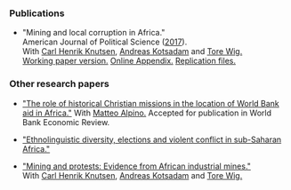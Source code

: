 
### Publications
* "Mining and local corruption in Africa." <br>
  American Journal of Political Science ([2017](http://onlinelibrary.wiley.com/doi/10.1111/ajps.12268/full)). <br>
  With [Carl Henrik Knutsen](http://folk.uio.no/carlhk), [Andreas Kotsadam](https://andreaskotsadam.wordpress.com) and [Tore Wig.](https://torewig.wordpress.com) <br>
  [Working paper version.](http://www.sv.uio.no/econ/english/research/unpublished-works/working-papers/pdf-files/2015/memo-09-2015.pdf)   [Online Appendix.](files/ajps12268-sup-0001-Online-Appendix-AJPS.pdf) [Replication files.](https://dataverse.harvard.edu/citation?persistentId=doi:10.7910/DVN/ZSYWHO)

### Other research papers
* ["The role of historical Christian missions in the location of World Bank aid in Africa."](files/missions_aid.pdf) With [Matteo Alpino.](https://sites.google.com/site/alpinomtt) Accepted for publication in World Bank Economic Review.

* ["Ethnolinguistic diversity, elections and violent conflict in sub-Saharan Africa."](files/ethnic_diversity.pdf)

* ["Mining and protests: Evidence from African industrial mines."](https://www.researchgate.net/publication/319502542_Mining_and_Protests_Evidence_from_African_Industrial_Mines) <br>
With [Carl Henrik Knutsen](http://folk.uio.no/carlhk), [Andreas Kotsadam](https://andreaskotsadam.wordpress.com) and [Tore Wig.](https://torewig.wordpress.com) 
